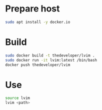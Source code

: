 # Prepare host

```bash
sudo apt install -y docker.io
```

# Build
```bash
sudo docker build -t thedeveloper/lvim .
sudo docker run -it lvim:latest /bin/bash
docker push thedeveloper/lvim
```

# Use
```bash
source lvim
lvim <path>
```